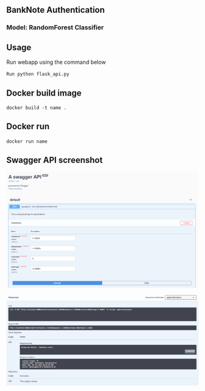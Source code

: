 ## BankNote Authentication

### Model: RandomForest Classifier

## Usage 
Run webapp using the command below
```
Run python flask_api.py 
```

## Docker build image
```
docker build -t name .
```
## Docker run
```
docker run name
```

## Swagger API screenshot
![Flasgger](pic/flasger.PNG)

![Flasgger](pic/flasgger2.PNG)